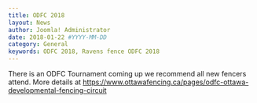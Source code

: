 ```yaml
---
title: ODFC 2018
layout: News
author: Joomla! Administrator
date: 2018-01-22 #YYYY-MM-DD
category: General
keywords: ODFC 2018, Ravens fence ODFC 2018
---
```


There is an ODFC Tournament coming up we recommend all new fencers attend. More details at https://www.ottawafencing.ca/pages/odfc-ottawa-developmental-fencing-circuit
